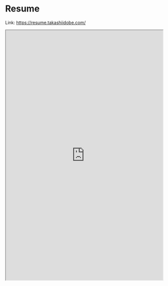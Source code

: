 # Resume

Link: <https://resume.takashiidobe.com/>

<iframe src="https://resume.takashiidobe.com/" width="100%"
height="800px"></iframe>
